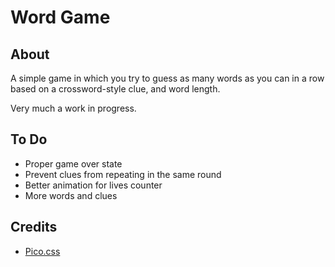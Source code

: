 # Word Game

## About

A simple game in which you try to guess as many words as you can in a row based on a crossword-style clue, and word length.

Very much a work in progress.

## To Do

- Proper game over state
- Prevent clues from repeating in the same round
- Better animation for lives counter
- More words and clues

## Credits

- [Pico.css](https://picocss.com)
